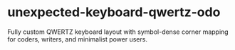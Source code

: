 # unexpected-keyboard-qwertz-odo
Fully custom QWERTZ keyboard layout with symbol-dense corner mapping for coders, writers, and minimalist power users.
